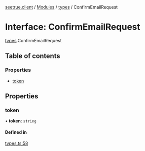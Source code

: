 [seetrue.client](../README.md) / [Modules](../modules.md) / [types](../modules/types.md) / ConfirmEmailRequest

# Interface: ConfirmEmailRequest

[types](../modules/types.md).ConfirmEmailRequest

## Table of contents

### Properties

- [token](types.ConfirmEmailRequest.md#token)

## Properties

### token

• **token**: `string`

#### Defined in

[types.ts:58](https://github.com/TheOnlyBeardedBeast/SeeTrue/blob/3dbc6e2/SeeTrue.Client/src/types.ts#L58)

